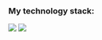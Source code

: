 ### My technology stack:

<img src="https://img.shields.io/badge/HTML-fdf4e3?style=for-the-badge&logo=HTML5&logoColor=#A52A2A">
<img src="https://img.shields.io/badge/CSS-0000FF?style=for-the-badge&logo=HTML5&logoColor=#A52A2A">

